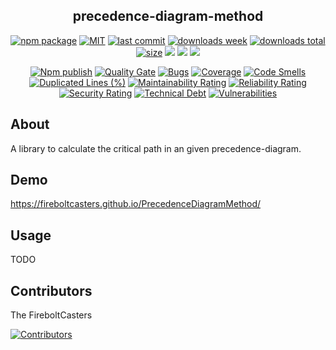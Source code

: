 <h2 align="center">
    precedence-diagram-method
</h2>

<p align="center">
  <a href="https://badge.fury.io/js/precedence-diagram-method.svg"><img src="https://badge.fury.io/js/precedence-diagram-method.svg" alt="npm package" /></a>
  <a href="https://img.shields.io/github/license/FireboltCasters/PrecedenceDiagramMethod"><img src="https://img.shields.io/github/license/FireboltCasters/PrecedenceDiagramMethod" alt="MIT" /></a>
  <a href="https://img.shields.io/github/last-commit/FireboltCasters/PrecedenceDiagramMethod?logo=git"><img src="https://img.shields.io/github/last-commit/FireboltCasters/PrecedenceDiagramMethod?logo=git" alt="last commit" /></a>
  <a href="https://www.npmjs.com/package/precedence-diagram-method"><img src="https://img.shields.io/npm/dm/precedence-diagram-method.svg" alt="downloads week" /></a>
  <a href="https://www.npmjs.com/package/precedence-diagram-method"><img src="https://img.shields.io/npm/dt/precedence-diagram-method.svg" alt="downloads total" /></a>
  <a href="https://github.com/FireboltCasters/precedence-diagram-method"><img src="https://shields.io/github/languages/code-size/FireboltCasters/precedence-diagram-method" alt="size" /></a>
  <a href="https://github.com/google/gts" alt="Google TypeScript Style"><img src="https://img.shields.io/badge/code%20style-google-blueviolet.svg"/></a>
  <a href="https://shields.io/" alt="Google TypeScript Style"><img src="https://img.shields.io/badge/uses-TypeScript-blue.svg"/></a>
  <a href="https://github.com/marketplace/actions/lint-action"><img src="https://img.shields.io/badge/uses-Lint%20Action-blue.svg"/></a>
</p>


<p align="center">
  <a href="https://github.com/FireboltCasters/PrecedenceDiagramMethod/actions/workflows/npmPublish.yml"><img src="https://github.com/FireboltCasters/PrecedenceDiagramMethod/actions/workflows/npmPublish.yml/badge.svg" alt="Npm publish" /></a>
  <a href="https://sonarcloud.io/dashboard?id=FireboltCasters_PrecedenceDiagramMethod"><img src="https://sonarcloud.io/api/project_badges/measure?project=FireboltCasters_PrecedenceDiagramMethod&metric=alert_status" alt="Quality Gate" /></a>
  <a href="https://sonarcloud.io/dashboard?id=FireboltCasters_PrecedenceDiagramMethod"><img src="https://sonarcloud.io/api/project_badges/measure?project=FireboltCasters_PrecedenceDiagramMethod&metric=bugs" alt="Bugs" /></a>
  <a href="https://sonarcloud.io/dashboard?id=FireboltCasters_PrecedenceDiagramMethod"><img src="https://sonarcloud.io/api/project_badges/measure?project=FireboltCasters_PrecedenceDiagramMethod&metric=coverage" alt="Coverage" /></a>
  <a href="https://sonarcloud.io/dashboard?id=FireboltCasters_PrecedenceDiagramMethod"><img src="https://sonarcloud.io/api/project_badges/measure?project=FireboltCasters_PrecedenceDiagramMethod&metric=code_smells" alt="Code Smells" /></a>
  <a href="https://sonarcloud.io/dashboard?id=FireboltCasters_PrecedenceDiagramMethod"><img src="https://sonarcloud.io/api/project_badges/measure?project=FireboltCasters_PrecedenceDiagramMethod&metric=duplicated_lines_density" alt="Duplicated Lines (%)" /></a>
  <a href="https://sonarcloud.io/dashboard?id=FireboltCasters_PrecedenceDiagramMethod"><img src="https://sonarcloud.io/api/project_badges/measure?project=FireboltCasters_PrecedenceDiagramMethod&metric=sqale_rating" alt="Maintainability Rating" /></a>
  <a href="https://sonarcloud.io/dashboard?id=FireboltCasters_PrecedenceDiagramMethod"><img src="https://sonarcloud.io/api/project_badges/measure?project=FireboltCasters_PrecedenceDiagramMethod&metric=reliability_rating" alt="Reliability Rating" /></a>
  <a href="https://sonarcloud.io/dashboard?id=FireboltCasters_PrecedenceDiagramMethod"><img src="https://sonarcloud.io/api/project_badges/measure?project=FireboltCasters_PrecedenceDiagramMethod&metric=security_rating" alt="Security Rating" /></a>
  <a href="https://sonarcloud.io/dashboard?id=FireboltCasters_PrecedenceDiagramMethod"><img src="https://sonarcloud.io/api/project_badges/measure?project=FireboltCasters_PrecedenceDiagramMethod&metric=sqale_index" alt="Technical Debt" /></a>
  <a href="https://sonarcloud.io/dashboard?id=FireboltCasters_PrecedenceDiagramMethod"><img src="https://sonarcloud.io/api/project_badges/measure?project=FireboltCasters_PrecedenceDiagramMethod&metric=vulnerabilities" alt="Vulnerabilities" /></a>
</p>

## About

A library to calculate the critical path in an given precedence-diagram.

## Demo

https://fireboltcasters.github.io/PrecedenceDiagramMethod/

## Usage

TODO

## Contributors

The FireboltCasters

<a href="https://github.com/FireboltCasters/precedence-diagram-method"><img src="https://contrib.rocks/image?repo=FireboltCasters/precedence-diagram-method" alt="Contributors" /></a>
